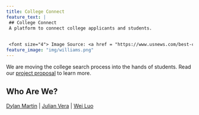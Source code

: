 ```yaml
---
title: College Connect
feature_text: |
 ## College Connect
 A platform to connect college applicants and students.
 
 
 <font size="4"> Image Source: <a href = "https://www.usnews.com/best-colleges/williams-college-2229">https://www.usnews.com/best-colleges/williams-college-2229</a> </font>
feature_image: "img/williams.png"
---
```


We are moving the college search process into the hands of students.  Read our [project proposal](grpproposal) to learn more.

## Who Are We?

[Dylan Martin](https://dylan-martin.github.io) |  [Julian Vera](https://verajulian.github.io) | [Wei Luo](https://wl5.github.io/)
